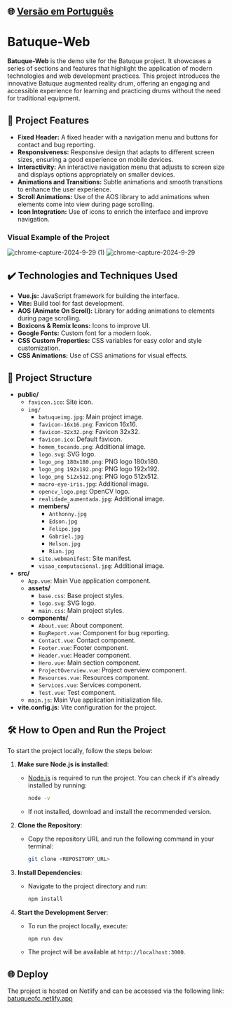 ## 🌐 [Versão em Português](README.md)

# Batuque-Web

**Batuque-Web** is the demo site for the Batuque project. It showcases a series of sections and features that highlight the application of modern technologies and web development practices. This project introduces the innovative Batuque augmented reality drum, offering an engaging and accessible experience for learning and practicing drums without the need for traditional equipment.

## 🔨 Project Features

- **Fixed Header:** A fixed header with a navigation menu and buttons for contact and bug reporting.
- **Responsiveness:** Responsive design that adapts to different screen sizes, ensuring a good experience on mobile devices.
- **Interactivity:** An interactive navigation menu that adjusts to screen size and displays options appropriately on smaller devices.
- **Animations and Transitions:** Subtle animations and smooth transitions to enhance the user experience.
- **Scroll Animations:** Use of the AOS library to add animations when elements come into view during page scrolling.
- **Icon Integration:** Use of icons to enrich the interface and improve navigation.

### Visual Example of the Project

![chrome-capture-2024-9-29 (1)](https://github.com/user-attachments/assets/68537267-d925-4154-859b-60dd55c12999)
![chrome-capture-2024-9-29](https://github.com/user-attachments/assets/9f581bbe-060a-40c7-9c27-6359345e4085)

## ✔️ Technologies and Techniques Used

- **Vue.js:** JavaScript framework for building the interface.
- **Vite:** Build tool for fast development.
- **AOS (Animate On Scroll):** Library for adding animations to elements during page scrolling.
- **Boxicons & Remix Icons:** Icons to improve UI.
- **Google Fonts:** Custom font for a modern look.
- **CSS Custom Properties:** CSS variables for easy color and style customization.
- **CSS Animations:** Use of CSS animations for visual effects.

## 📁 Project Structure

- **public/**
    - `favicon.ico`: Site icon.
    - `img/`
        - `batuqueimg.jpg`: Main project image.
        - `favicon-16x16.png`: Favicon 16x16.
        - `favicon-32x32.png`: Favicon 32x32.
        - `favicon.ico`: Default favicon.
        - `homem_tocando.png`: Additional image.
        - `logo.svg`: SVG logo.
        - `logo_png 180x180.png`: PNG logo 180x180.
        - `logo_png 192x192.png`: PNG logo 192x192.
        - `logo_png 512x512.png`: PNG logo 512x512.
        - `macro-eye-iris.jpg`: Additional image.
        - `opencv_logo.png`: OpenCV logo.
        - `realidade_aumentada.jpg`: Additional image.
        - **members/**
            - `Anthonny.jpg`
            - `Edson.jpg`
            - `Felipe.jpg`
            - `Gabriel.jpg`
            - `Helson.jpg`
            - `Rian.jpg`
        - `site.webmanifest`: Site manifest.
        - `visao_computacional.jpg`: Additional image.
- **src/**
    - `App.vue`: Main Vue application component.
    - **assets/**
        - `base.css`: Base project styles.
        - `logo.svg`: SVG logo.
        - `main.css`: Main project styles.
    - **components/**
        - `About.vue`: About component.
        - `BugReport.vue`: Component for bug reporting.
        - `Contact.vue`: Contact component.
        - `Footer.vue`: Footer component.
        - `Header.vue`: Header component.
        - `Hero.vue`: Main section component.
        - `ProjectOverview.vue`: Project overview component.
        - `Resources.vue`: Resources component.
        - `Services.vue`: Services component.
        - `Test.vue`: Test component.
    - `main.js`: Main Vue application initialization file.
- **vite.config.js**: Vite configuration for the project.

## 🛠️ How to Open and Run the Project

To start the project locally, follow the steps below:

1. **Make sure Node.js is installed**:
    - [Node.js](https://nodejs.org/) is required to run the project. You can check if it's already installed by running:
      ```bash
      node -v
      ```
    - If not installed, download and install the recommended version.

2. **Clone the Repository**:
    - Copy the repository URL and run the following command in your terminal:
      ```bash
      git clone <REPOSITORY_URL>
      ```

3. **Install Dependencies**:
    - Navigate to the project directory and run:
      ```bash
      npm install
      ```

4. **Start the Development Server**:
    - To run the project locally, execute:
      ```bash
      npm run dev
      ```
    - The project will be available at `http://localhost:3000`.

## 🌐 Deploy

The project is hosted on Netlify and can be accessed via the following link: [batuqueofc.netlify.app](https://batuqueofc.netlify.app)
